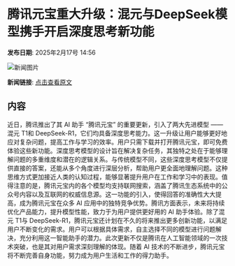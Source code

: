 # 腾讯元宝重大升级：混元与DeepSeek模型携手开启深度思考新功能

**发布日期**: 2025年2月17号 14:56

![新闻图片](https://pic.chinaz.com/picmap/202405301426367458_0.jpg)

**新闻链接**: [点击查看原文](https://www.aibase.com/zh/news/15428)

## 内容

近日，腾讯推出了其 AI 助手 “腾讯元宝” 的重要更新，引入了两大先进模型 —— 混元 T1和 DeepSeek-R1，它们均具备深度思考能力。这一升级让用户能够更好地应对复杂问题，提高工作与学习的效率。用户只需下载并打开腾讯元宝，即可免费体验这些新功能。深度思考模型的设计旨在解决复杂任务，其独特之处在于能够理解问题的多重维度和潜在的逻辑关系。与传统模型不同，这些深度思考模型不仅提供直接的答案，还能从多个角度进行深层分析，帮助用户更全面地理解问题。这种思维方式更加接近人类的认知过程，能够显著提升用户在工作和学习中的表现。值得注意的是，腾讯元宝内的各个模型均支持联网搜索，涵盖了腾讯生态系统中的公众号内容以及互联网的权威信息源。这一功能的引入，使得回答的准确性大大提高，成为腾讯元宝在众多 AI 应用中的独特竞争优势。腾讯方面表示，未来将持续优化产品能力，提升模型性能，致力于为用户提供更好用的 AI 助手体验。除了混元 T1与 DeepSeek-R1，腾讯元宝还计划在不久的将来推出更多创新功能，以满足用户不断变化的需求。用户可以根据具体需求，自主选择不同的模型进行问题解决，充分利用这一智能助手的潜力。此次更新不仅是腾讯在人工智能领域的一次技术突破，也是其对用户需求深刻理解的体现。随着 AI 技术的不断进步，腾讯元宝将不断完善自身功能，努力成为用户生活和工作的得力助手。
